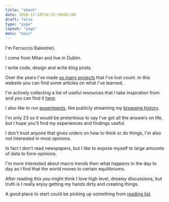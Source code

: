 ```yaml
---
title: "about"
date: 2018-12-10T14:31:50+01:00
draft: false
type: "page"
layout: "page"
menu: "main"
---
```


I'm Ferruccio Balestreri.

I come from Milan and live in Dublin.

I write code, design and write blog posts.

Over the years I've made [so many projects](/projects) that I've lost count. In this website you can find some articles on what I've learned.

I'm actively collecting a list of useful resources that I take inspiration from and you can find it [here](/references). 

I also like to run [experiments](/experiments), like publicly streaming my [browsing history](/history).

I'm only 23 so it would be pretentious to say I've got all the answers on life, but I hope you'll find my experiences and findings useful.

I don't trust anyone that gives orders on how to think or do things, I'm also not interested in most opinions. 

In fact I don't read newspapers, but I like to expose myself to large amounts of data to form opinions.

I'm more interested about macro trends then what happens in the day to day as I find that the world moves to certain equilibriums.

After reading this you might think I love high level, dreamy discussions, but truth is I really enjoy getting my hands dirty and creating things.

A good place to start could be picking up something from [reading list](/reading).
